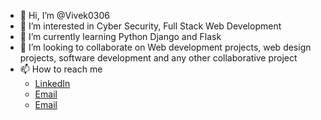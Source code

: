 - 👋 Hi, I’m @Vivek0306
- 👀 I’m interested in Cyber Security, Full Stack Web Development
- 🌱 I’m currently learning Python Django and Flask
- 💞️ I’m looking to collaborate on Web development projects, web design projects, software development and any other collaborative project
- 📫 How to reach me 
  - [LinkedIn](https://www.linkedin.com/in/vivek-nair03/)
  - [Email](vivekmanojkumarnair2024@cs.ajce.in)
  - [Email](vivekmanju53@gmail.com)


<!---
Vivek0306/Vivek0306 is a ✨ special ✨ repository because its `README.md` (this file) appears on your GitHub profile.
You can click the Preview link to take a look at your changes.
--->
